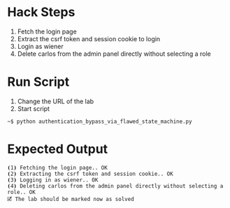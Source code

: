 # Hack Steps

1. Fetch the login page
2. Extract the csrf token and session cookie to login
3. Login as wiener
4. Delete carlos from the admin panel directly without selecting a role

# Run Script

1. Change the URL of the lab
2. Start script

```
~$ python authentication_bypass_via_flawed_state_machine.py
```

# Expected Output

```
⦗1⦘ Fetching the login page.. OK
⦗2⦘ Extracting the csrf token and session cookie.. OK
⦗3⦘ Logging in as wiener.. OK
⦗4⦘ Deleting carlos from the admin panel directly without selecting a role.. OK
🗹 The lab should be marked now as solved
```
